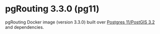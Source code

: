 # pgRouting 3.3.0 (pg11)

pgRouting Docker image (version 3.3.0) built over [Postgres 11/PostGIS 3.2](https://hub.docker.com/r/postgis/postgis/tags?page=1&name=11-3.2) and dependencies.
